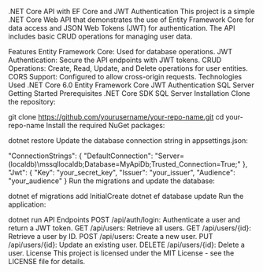 .NET Core API with EF Core and JWT Authentication
This project is a simple .NET Core Web API that demonstrates the use of Entity Framework Core for data access and JSON Web Tokens (JWT) for authentication. The API includes basic CRUD operations for managing user data.

Features
Entity Framework Core: Used for database operations.
JWT Authentication: Secure the API endpoints with JWT tokens.
CRUD Operations: Create, Read, Update, and Delete operations for user entities.
CORS Support: Configured to allow cross-origin requests.
Technologies Used
.NET Core 6.0
Entity Framework Core
JWT Authentication
SQL Server
Getting Started
Prerequisites
.NET Core SDK
SQL Server
Installation
Clone the repository:

git clone https://github.com/yourusername/your-repo-name.git
cd your-repo-name
Install the required NuGet packages:

dotnet restore
Update the database connection string in appsettings.json:

"ConnectionStrings": {
  "DefaultConnection": "Server=(localdb)\\mssqllocaldb;Database=MyApiDb;Trusted_Connection=True;"
},
"Jwt": {
  "Key": "your_secret_key",
  "Issuer": "your_issuer",
  "Audience": "your_audience"
}
Run the migrations and update the database:

dotnet ef migrations add InitialCreate
dotnet ef database update
Run the application:

dotnet run
API Endpoints
POST /api/auth/login: Authenticate a user and return a JWT token.
GET /api/users: Retrieve all users.
GET /api/users/{id}: Retrieve a user by ID.
POST /api/users: Create a new user.
PUT /api/users/{id}: Update an existing user.
DELETE /api/users/{id}: Delete a user.
License
This project is licensed under the MIT License - see the LICENSE file for details.
